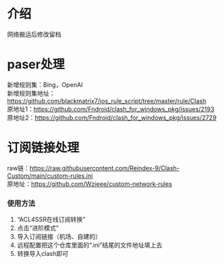 # 介绍
网络搬运后修改留档  
# paser处理  
新增规则集：Bing，OpenAI  
新增规则集地址：https://github.com/blackmatrix7/ios_rule_script/tree/master/rule/Clash  
原地址1：https://github.com/Fndroid/clash_for_windows_pkg/issues/2193  
原地址2：https://github.com/Fndroid/clash_for_windows_pkg/issues/2729  
# 订阅链接处理  
raw链：https://raw.githubusercontent.com/Reindex-9/Clash-Custom/main/custom-rules.ini  
原地址：https://github.com/Wzieee/custom-network-rules  
### 使用方法
1. “ACL4SSR在线订阅转换”
2. 点击“进阶模式”
3. 导入订阅链接（机场、自建的）
4. 远程配置把这个仓库里面的“.ini”结尾的文件地址填上去
5. 转换导入clash即可

